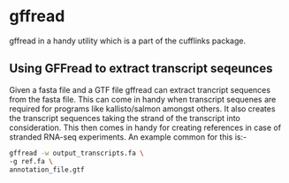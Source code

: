# gffread

gffread in a handy utility which is a part of the cufflinks package. 

## Using GFFread to extract transcript seqeunces

Given a fasta file and a GTF file gffread can extract trancript sequences from the fasta file. This can come in handy when transcript sequenes are required for programs like kallisto/salmon amongst others. It also creates the transcript sequences taking the strand of the transcript into consideration. This then comes in handy for creating references in case of stranded RNA-seq experiments. An example common for this is:-

```bash
gffread -w output_transcripts.fa \
-g ref.fa \
annotation_file.gtf
```



